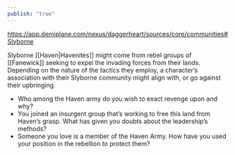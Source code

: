 ```yaml
---
publish: "true"
---
```

https://app.demiplane.com/nexus/daggerheart/sources/core/communities#Slyborne

Slyborne [[Haven|Havenites]] might come from rebel groups of [[Fanewick]] seeking to expel the invading forces from their lands. Depending on the nature of the tactics they employ, a character’s association with their Slyborne community might align with, or go against their upbringing.

* Who among the Haven army do you wish to exact revenge upon and why?
* You joined an insurgent group that’s working to free this land from Haven’s grasp. What has given you doubts about the leadership’s methods?
* Someone you love is a member of the Haven Army. How have you used your position in the rebellion to protect them?
